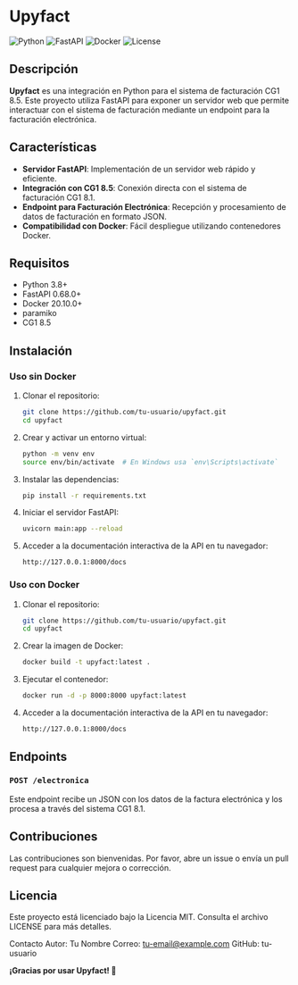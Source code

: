 # Upyfact

![Python](https://img.shields.io/badge/Python-3.8%2B-blue)
![FastAPI](https://img.shields.io/badge/FastAPI-0.68.0%2B-green)
![Docker](https://img.shields.io/badge/Docker-20.10.0%2B-blue)
![License](https://img.shields.io/badge/License-MIT-yellow)

## Descripción

**Upyfact** es una integración en Python para el sistema de facturación CG1 8.5. Este proyecto utiliza FastAPI para exponer un servidor web que permite interactuar con el sistema de facturación mediante un endpoint para la facturación electrónica.

## Características

- **Servidor FastAPI**: Implementación de un servidor web rápido y eficiente.
- **Integración con CG1 8.5**: Conexión directa con el sistema de facturación CG1 8.1.
- **Endpoint para Facturación Electrónica**: Recepción y procesamiento de datos de facturación en formato JSON.
- **Compatibilidad con Docker**: Fácil despliegue utilizando contenedores Docker.

## Requisitos

- Python 3.8+
- FastAPI 0.68.0+
- Docker 20.10.0+
- paramiko
- CG1 8.5

## Instalación

### Uso sin Docker

1. Clonar el repositorio:
    ```bash
    git clone https://github.com/tu-usuario/upyfact.git
    cd upyfact
    ```

2. Crear y activar un entorno virtual:
    ```bash
    python -m venv env
    source env/bin/activate  # En Windows usa `env\Scripts\activate`
    ```

3. Instalar las dependencias:
    ```bash
    pip install -r requirements.txt
    ```

4. Iniciar el servidor FastAPI:
    ```bash
    uvicorn main:app --reload
    ```

5. Acceder a la documentación interactiva de la API en tu navegador:
    ```plaintext
    http://127.0.0.1:8000/docs
    ```

### Uso con Docker

1. Clonar el repositorio:
    ```bash
    git clone https://github.com/tu-usuario/upyfact.git
    cd upyfact
    ```

2. Crear la imagen de Docker:
    ```bash
    docker build -t upyfact:latest .
    ```

3. Ejecutar el contenedor:
    ```bash
    docker run -d -p 8000:8000 upyfact:latest
    ```

4. Acceder a la documentación interactiva de la API en tu navegador:
    ```plaintext
    http://127.0.0.1:8000/docs
    ```

## Endpoints

### `POST /electronica`

Este endpoint recibe un JSON con los datos de la factura electrónica y los procesa a través del sistema CG1 8.1.


## Contribuciones
Las contribuciones son bienvenidas. Por favor, abre un issue o envía un pull request para cualquier mejora o corrección.

## Licencia
Este proyecto está licenciado bajo la Licencia MIT. Consulta el archivo LICENSE para más detalles.

Contacto
Autor: Tu Nombre
Correo: tu-email@example.com
GitHub: tu-usuario

**¡Gracias por usar Upyfact! 🚀**